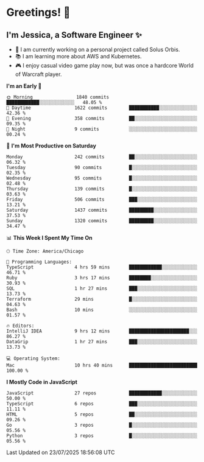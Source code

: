 # Greetings! 🧠

## I'm Jessica, a Software Engineer :sparkles:

- 🌟 I am currently working on a personal project called Solus Orbis.
- 📚 I am learning more about AWS and Kubernetes.
- 🎮 I enjoy casual video game play now, but was once a hardcore World of Warcraft player.

<!--START_SECTION:waka-->
**I'm an Early 🐤** 

```text
🌞 Morning                1840 commits        ████████████░░░░░░░░░░░░░   48.05 % 
🌆 Daytime                1622 commits        ███████████░░░░░░░░░░░░░░   42.36 % 
🌃 Evening                358 commits         ██░░░░░░░░░░░░░░░░░░░░░░░   09.35 % 
🌙 Night                  9 commits           ░░░░░░░░░░░░░░░░░░░░░░░░░   00.24 % 
```
📅 **I'm Most Productive on Saturday** 

```text
Monday                   242 commits         ██░░░░░░░░░░░░░░░░░░░░░░░   06.32 % 
Tuesday                  90 commits          █░░░░░░░░░░░░░░░░░░░░░░░░   02.35 % 
Wednesday                95 commits          █░░░░░░░░░░░░░░░░░░░░░░░░   02.48 % 
Thursday                 139 commits         █░░░░░░░░░░░░░░░░░░░░░░░░   03.63 % 
Friday                   506 commits         ███░░░░░░░░░░░░░░░░░░░░░░   13.21 % 
Saturday                 1437 commits        █████████░░░░░░░░░░░░░░░░   37.53 % 
Sunday                   1320 commits        █████████░░░░░░░░░░░░░░░░   34.47 % 
```


📊 **This Week I Spent My Time On** 

```text
🕑︎ Time Zone: America/Chicago

💬 Programming Languages: 
TypeScript               4 hrs 59 mins       ████████████░░░░░░░░░░░░░   46.71 % 
Ruby                     3 hrs 17 mins       ████████░░░░░░░░░░░░░░░░░   30.93 % 
SQL                      1 hr 27 mins        ███░░░░░░░░░░░░░░░░░░░░░░   13.73 % 
Terraform                29 mins             █░░░░░░░░░░░░░░░░░░░░░░░░   04.63 % 
Bash                     10 mins             ░░░░░░░░░░░░░░░░░░░░░░░░░   01.57 % 

🔥 Editors: 
IntelliJ IDEA            9 hrs 12 mins       ██████████████████████░░░   86.27 % 
DataGrip                 1 hr 27 mins        ███░░░░░░░░░░░░░░░░░░░░░░   13.73 % 

💻 Operating System: 
Mac                      10 hrs 40 mins      █████████████████████████   100.00 % 
```

**I Mostly Code in JavaScript** 

```text
JavaScript               27 repos            ████████████░░░░░░░░░░░░░   50.00 % 
TypeScript               6 repos             ███░░░░░░░░░░░░░░░░░░░░░░   11.11 % 
HTML                     5 repos             ██░░░░░░░░░░░░░░░░░░░░░░░   09.26 % 
Go                       3 repos             █░░░░░░░░░░░░░░░░░░░░░░░░   05.56 % 
Python                   3 repos             █░░░░░░░░░░░░░░░░░░░░░░░░   05.56 % 
```




 Last Updated on 23/07/2025 18:56:08 UTC
<!--END_SECTION:waka-->

<!--
**jessikuh/jessikuh** is a ✨ _special_ ✨ repository because its `README.md` (this file) appears on your GitHub profile.

Here are some ideas to get you started:

- 🔭 I’m currently working on ...
- 🌱 I’m currently learning ...
- 👯 I’m looking to collaborate on ...
- 🤔 I’m looking for help with ...
- 💬 Ask me about ...
- 📫 How to reach me: ...
- 😄 Pronouns: ...
- ⚡ Fun fact: ...
-->
